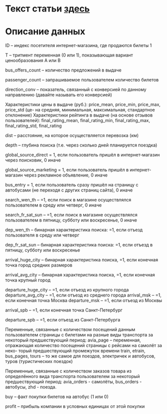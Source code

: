 # Текст статьи [здесь](https://habr.com/ru/post/705694/)
# Описание данных
ID – индекс посетителя интернет-магазина, где продаются билеты 1

T – тритмент переменная (0 или 1), показывающая вариант ценообразования А или B

bus_offers_count – количество предложений в выдаче

passenger_count – запрашиваемое пользователем количество билетов

direction_conv – показатель, связанный с конверсией по данному направлению (давайте называть его конверсией)

Характеристики цены в выдаче (руб.): price_mean, price_min, price_max, price_std (це- на средняя, минимальная, максимальная, стандартное отклонение)
Характеристики рейтинга в выдаче (на основе отзывов пользователей): final_rating_mean, final_rating_min, final_rating_max, final_rating_std, final_rating

dist – расстояние, на которое осуществляется перевозка (км)

depth – глубина поиска (т.е. через сколько дней планируется поездка)

global_source_direct = 1, если пользователь пришёл в интернет-магазин через поисковик, 0 иначе

global_source_marketing = 1, если пользователь пришёл в интернет-магазин через рекламное объявление, 0 иначе

bus_entry = 1, если пользователь сразу пришёл на страницу с автобусами (не переходя с других страниц сайта), 0 иначе

search_wen_th – =1, если поиск в магазине осуществлялся пользователем в среду или четверг, 0 иначе

search_fr_sat_sun – =1, если поиск в магазине осуществлялся пользователем в пятницу, субботу или воскресенье, 0 иначе

dep_wen_th – бинарная характеристика поиска: =1, если отъезд пользователя в среду или четверг

dep_fr_sat_sun – бинарная характеристика поиска: =1, если отъезд в пятницу, субботу или воскресенье

arrival_huge_city – бинарная характеристика поиска, =1, если конечная точка город средних размеров

arrival_avg_city – бинарная характеристика поиска, =1, если конечная точка крупный город

departure_huge_city – =1, если отъезд из крупного города departure_avg_city – =1, если отъезд из среднего города arrival_msk – =1, если конечная точка Москва departure_msk – =1, если отъезд из Москвы

arrival_spb – =1, если конечная точка Санкт-Петербург

departure_spb – =1, если отъезд из Санкт-Петербурга

Переменные, связанные с количеством посещений данным пользователем страницы с билетами на разные виды транспорта за некоторый предшествующий период: avia_page – переменная, отражающая количество посещений страницы с рейсами на самолёт за неко- торый предшествующий промежуток времени train, etrain, bus_pages, tours – то же самое для поездов, электричек и автобусов, туров (туристических поездок)

Переменные, связанные с количеством заказов товара из определённого вида транспорта пользователем за некоторый предшествующий период: avia_orders - самолёты, bus_orders - автобусы, zhd - поезда.

buy – факт покупки билетов на автобус (1 или 0)

profit – прибыль компании в условных единицах от этой покупки
